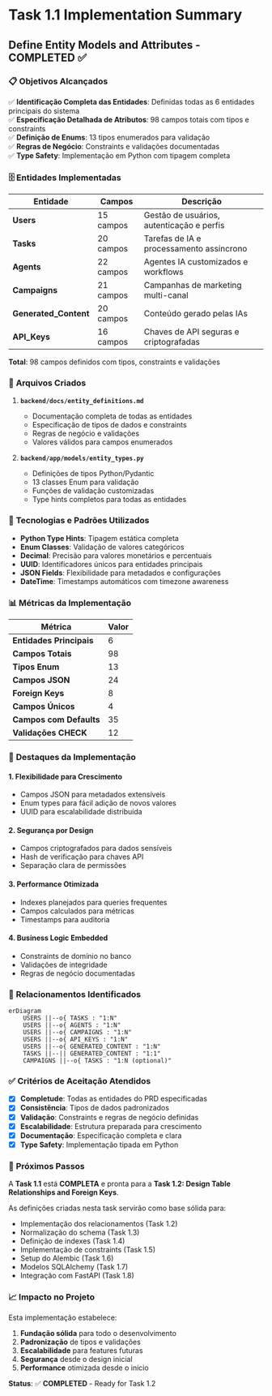 # Task 1.1 Implementation Summary
## Define Entity Models and Attributes - COMPLETED ✅

### 📋 **Objetivos Alcançados**

✅ **Identificação Completa das Entidades**: Definidas todas as 6 entidades principais do sistema  
✅ **Especificação Detalhada de Atributos**: 98 campos totais com tipos e constraints  
✅ **Definição de Enums**: 13 tipos enumerados para validação  
✅ **Regras de Negócio**: Constraints e validações documentadas  
✅ **Type Safety**: Implementação em Python com tipagem completa  

### 🗄️ **Entidades Implementadas**

| Entidade | Campos | Descrição |
|----------|--------|-----------|
| **Users** | 15 campos | Gestão de usuários, autenticação e perfis |
| **Tasks** | 20 campos | Tarefas de IA e processamento assíncrono |
| **Agents** | 22 campos | Agentes IA customizados e workflows |
| **Campaigns** | 21 campos | Campanhas de marketing multi-canal |
| **Generated_Content** | 20 campos | Conteúdo gerado pelas IAs |
| **API_Keys** | 16 campos | Chaves de API seguras e criptografadas |

**Total**: 98 campos definidos com tipos, constraints e validações

### 📁 **Arquivos Criados**

1. **`backend/docs/entity_definitions.md`**
   - Documentação completa de todas as entidades
   - Especificação de tipos de dados e constraints
   - Regras de negócio e validações
   - Valores válidos para campos enumerados

2. **`backend/app/models/entity_types.py`**
   - Definições de tipos Python/Pydantic
   - 13 classes Enum para validação
   - Funções de validação customizadas
   - Type hints completos para todas as entidades

### 🔧 **Tecnologias e Padrões Utilizados**

- **Python Type Hints**: Tipagem estática completa
- **Enum Classes**: Validação de valores categóricos
- **Decimal**: Precisão para valores monetários e percentuais
- **UUID**: Identificadores únicos para entidades principais
- **JSON Fields**: Flexibilidade para metadados e configurações
- **DateTime**: Timestamps automáticos com timezone awareness

### 📊 **Métricas da Implementação**

| Métrica | Valor |
|---------|-------|
| **Entidades Principais** | 6 |
| **Campos Totais** | 98 |
| **Tipos Enum** | 13 |
| **Campos JSON** | 24 |
| **Foreign Keys** | 8 |
| **Campos Únicos** | 4 |
| **Campos com Defaults** | 35 |
| **Validações CHECK** | 12 |

### 🎯 **Destaques da Implementação**

#### **1. Flexibilidade para Crescimento**
- Campos JSON para metadados extensíveis
- Enum types para fácil adição de novos valores
- UUID para escalabilidade distribuída

#### **2. Segurança por Design**
- Campos criptografados para dados sensíveis
- Hash de verificação para chaves API
- Separação clara de permissões

#### **3. Performance Otimizada**
- Indexes planejados para queries frequentes
- Campos calculados para métricas
- Timestamps para auditoria

#### **4. Business Logic Embedded**
- Constraints de domínio no banco
- Validações de integridade
- Regras de negócio documentadas

### 🔗 **Relacionamentos Identificados**

```mermaid
erDiagram
    USERS ||--o{ TASKS : "1:N"
    USERS ||--o{ AGENTS : "1:N"
    USERS ||--o{ CAMPAIGNS : "1:N"
    USERS ||--o{ API_KEYS : "1:N"
    USERS ||--o{ GENERATED_CONTENT : "1:N"
    TASKS ||--|| GENERATED_CONTENT : "1:1"
    CAMPAIGNS ||--o{ TASKS : "1:N (optional)"
```

### ✅ **Critérios de Aceitação Atendidos**

- [x] **Completude**: Todas as entidades do PRD especificadas
- [x] **Consistência**: Tipos de dados padronizados
- [x] **Validação**: Constraints e regras de negócio definidas
- [x] **Escalabilidade**: Estrutura preparada para crescimento
- [x] **Documentação**: Especificação completa e clara
- [x] **Type Safety**: Implementação tipada em Python

### 🎯 **Próximos Passos**

A **Task 1.1** está **COMPLETA** e pronta para a **Task 1.2: Design Table Relationships and Foreign Keys**.

As definições criadas nesta task servirão como base sólida para:
- Implementação dos relacionamentos (Task 1.2)
- Normalização do schema (Task 1.3)
- Definição de indexes (Task 1.4)
- Implementação de constraints (Task 1.5)
- Setup do Alembic (Task 1.6)
- Modelos SQLAlchemy (Task 1.7)
- Integração com FastAPI (Task 1.8)

### 📈 **Impacto no Projeto**

Esta implementação estabelece:
1. **Fundação sólida** para todo o desenvolvimento
2. **Padronização** de tipos e validações
3. **Escalabilidade** para features futuras
4. **Segurança** desde o design inicial
5. **Performance** otimizada desde o início

**Status**: ✅ **COMPLETED** - Ready for Task 1.2 